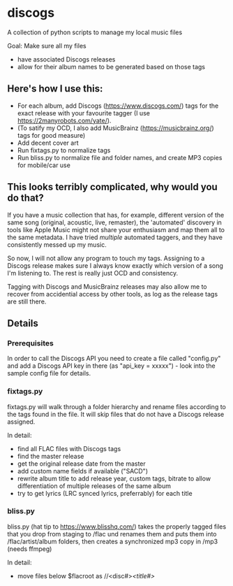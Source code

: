 # discogs

A collection of python scripts to manage my local music files

Goal: Make sure all my files
- have associated Discogs releases
- allow for their album names to be generated based on those tags

## Here's how I use this:
- For each album, add Discogs (https://www.discogs.com/) tags for the exact release with your favourite tagger (I use https://2manyrobots.com/yate/).
- (To satify my OCD, I also add MusicBrainz (https://musicbrainz.org/) tags for good measure) 
- Add decent cover art
- Run fixtags.py to normalize tags
- Run bliss.py to normalize file and folder names, and create MP3 copies for mobile/car use

## This looks terribly complicated, why would you do that?

If you have a music collection that has, for example, different version of the same song (original, acoustic, live, remaster), the 'automated' discovery in tools like Apple Music might not share your enthusiasm and map them all to the same metadata. I have tried *multiple* automated taggers, and they have consistently messed up my music.

So now, I will not allow any program to touch my tags. Assigning to a Discogs release makes sure I always know exactly which version of a song I'm listening to. The rest is really just OCD and consistency.

Tagging with Discogs and MusicBrainz releases may also allow me to recover from accidential access by other tools, as log as the release tags are still there.

## Details

### Prerequisites

In order to call the Discogs API you need to create a file called "config.py" and add a Discogs API key in there (as "api_key = xxxxx") - look into the sample config file for details.

### fixtags.py 

fixtags.py <folder> will walk through a folder hierarchy and rename files according to the tags found in the file. It will skip files that do not have a Discogs release assigned. 

In detail:
- find all FLAC files with Discogs tags
- find the master release
- get the original release date from the master
- add custom name fields if available ("SACD")
- rewrite album title to add release year, custom tags, bitrate to allow differentiation of multiple releases of the same album
- try to get lyrics (LRC synced lyrics, preferrably) for each title

### bliss.py

bliss.py (hat tip to https://www.blisshq.com/) takes the properly tagged files that you drop from staging to /flac und renames them and puts them into /flac/artist/album folders, then creates a synchronized mp3 copy in /mp3 (needs ffmpeg) 

In detail:
- move files below $flacroot as <album artist>/<album>/<disc#>_<title#>_<title> files
- check for tag errors and write album.csv file
- remove empty directories
- check for MP3 files with changed source FLAC files
- create missing MP3 files 

## Libraries and tools used

- Python Discogs client https://github.com/joalla/discogs_client
- Python tagger MusicTag https://github.com/KristoforMaynard/music-tag
- Python Dynamic Range calculation by https://github.com/janw/drmeter/
- Lyrics API by https://github.com/tranxuanthang/lrcget

## To Do

Make a proper requirements.txt file